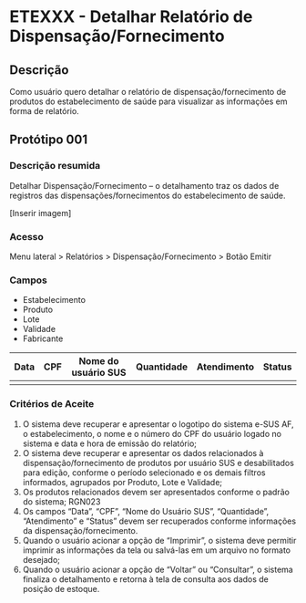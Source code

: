 # ETEXXX - Detalhar Relatório de Dispensação/Fornecimento <!-- Estou criando do zero este .md de acordo com o docx. -->

## Descrição
Como usuário quero detalhar o relatório de dispensação/fornecimento de produtos do estabelecimento de saúde para visualizar as informações em forma de relatório. 

## Protótipo 001 

### Descrição resumida
Detalhar Dispensação/Fornecimento – o detalhamento traz os dados de registros das dispensações/fornecimentos do estabelecimento de saúde. 

[Inserir imagem]

### Acesso 
Menu lateral > Relatórios > Dispensação/Fornecimento > Botão Emitir 

### Campos 

- Estabelecimento 
- Produto 
- Lote 
- Validade 
- Fabricante 


|Data|CPF|Nome do usuário SUS|Quantidade|Atendimento|Status|
|----|---|-------------------|----------|-----------|------|
|    |   |                   |          |           |      |


### Critérios de Aceite 

1. O sistema deve recuperar e apresentar o logotipo do sistema e-SUS AF, o estabelecimento, o nome e o número do CPF do usuário logado no sistema e data e hora de emissão do relatório;  
2. O sistema deve recuperar e apresentar os dados relacionados à dispensação/fornecimento de produtos por usuário SUS e desabilitados para edição, conforme o período selecionado e os demais filtros informados, agrupados por Produto, Lote e Validade;  
3. Os produtos relacionados devem ser apresentados conforme o padrão do sistema; RGN023  
4. Os campos “Data”, “CPF”, “Nome do Usuário SUS”, “Quantidade”, “Atendimento” e “Status” devem ser recuperados conforme informações da dispensação/fornecimento. 
5. Quando o usuário acionar a opção de “Imprimir”, o sistema deve permitir imprimir as informações da tela ou salvá-las em um arquivo no formato desejado;  
6. Quando o usuário acionar a opção de “Voltar” ou “Consultar”, o sistema finaliza o detalhamento e retorna à tela de consulta aos dados de posição de estoque. 


